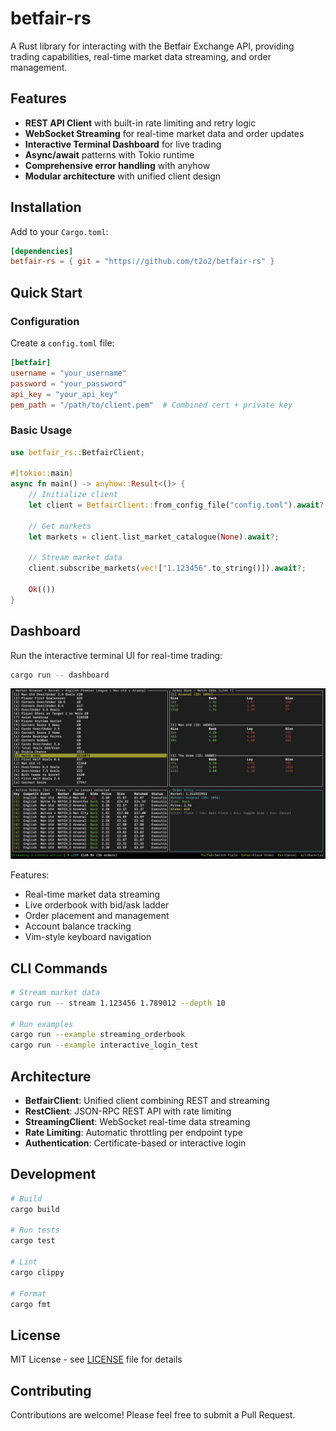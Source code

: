 # betfair-rs

A Rust library for interacting with the Betfair Exchange API, providing trading capabilities, real-time market data streaming, and order management.

## Features

- **REST API Client** with built-in rate limiting and retry logic
- **WebSocket Streaming** for real-time market data and order updates
- **Interactive Terminal Dashboard** for live trading
- **Async/await** patterns with Tokio runtime
- **Comprehensive error handling** with anyhow
- **Modular architecture** with unified client design

## Installation

Add to your `Cargo.toml`:
```toml
[dependencies]
betfair-rs = { git = "https://github.com/t2o2/betfair-rs" }
```

## Quick Start

### Configuration

Create a `config.toml` file:
```toml
[betfair]
username = "your_username"
password = "your_password"
api_key = "your_api_key"
pem_path = "/path/to/client.pem"  # Combined cert + private key
```

### Basic Usage

```rust
use betfair_rs::BetfairClient;

#[tokio::main]
async fn main() -> anyhow::Result<()> {
    // Initialize client
    let client = BetfairClient::from_config_file("config.toml").await?;

    // Get markets
    let markets = client.list_market_catalogue(None).await?;

    // Stream market data
    client.subscribe_markets(vec!["1.123456".to_string()]).await?;

    Ok(())
}
```

## Dashboard

Run the interactive terminal UI for real-time trading:

```bash
cargo run -- dashboard
```

![Dashboard Screenshot](docs/images/dashboard.png)

Features:
- Real-time market data streaming
- Live orderbook with bid/ask ladder
- Order placement and management
- Account balance tracking
- Vim-style keyboard navigation

## CLI Commands

```bash
# Stream market data
cargo run -- stream 1.123456 1.789012 --depth 10

# Run examples
cargo run --example streaming_orderbook
cargo run --example interactive_login_test
```

## Architecture

- **BetfairClient**: Unified client combining REST and streaming
- **RestClient**: JSON-RPC REST API with rate limiting
- **StreamingClient**: WebSocket real-time data streaming
- **Rate Limiting**: Automatic throttling per endpoint type
- **Authentication**: Certificate-based or interactive login

## Development

```bash
# Build
cargo build

# Run tests
cargo test

# Lint
cargo clippy

# Format
cargo fmt
```

## License

MIT License - see [LICENSE](LICENSE) file for details

## Contributing

Contributions are welcome! Please feel free to submit a Pull Request.
